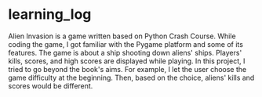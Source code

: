 # learning_log
Alien Invasion is a game written based on Python Crash Course. While coding the game, I got familiar with the Pygame platform and some of its features. 
The game is about a ship shooting down aliens' ships. Players' kills, scores, and high scores are displayed while playing. In this project, I tried to go 
beyond the book's aims. For example, I let the user choose the game difficulty at the beginning. Then, based on the choice, aliens' kills and scores would 
be different. 
